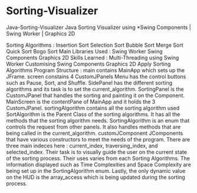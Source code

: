 # Sorting-Visualizer
Java-Sorting-Visualizer
Java Sorting Visualizer using *Swing Components | Swing Worker | Graphics 2D

Sorting Algorithms :
Insertion Sort
Selection Sort
Bubble Sort
Merge Sort
Quick Sort
Bogo Sort
Main Libraries Used :
Swing Worker
Swing Components
Graphics 2D
Skills Learned :
Multi-Threading using Swing Worker
Customising Swing Components
Graphics 2D
Apply Sorting Algorithms
Program Structure :
main
contains MainApp which sets up the JFrame.
screen
constains 4 CustomJPanels
Menu has the control buttons such as Pause, Sort, and Shuffle.
SidePanel has the different sorting algorithms and its task is to set the current_algorithm.
SortingPanel is the CustomJPanel that handles the sorting and painting it on the Component.
MainScreen is the contentPane of MainApp and it holds the 3 CustomJPanel.
sortingAlgorithm
contains all the sorting algorithm used
SortAlgorithm is the Parent Class of the sorting algorithms. It has all the methods that the sorting algorithm needs.
SortingAlgorithm is an enum that controls the request from other panels. It also handles methods that are being called in the current_algorithm.
customJComponent
JComponents that have various constructors to meet the needs of the program.
There are three main indeces here : current_index, traversing_index, and selected_index. Their task is to visually guide the user on the current state of the sorting process. Their uses varies from each Sorting Algorithms. The information displayed such as Time Complexities and Space Complexity are being set up in the SortingAlgorithm enum. Lastly, the only dynamic value on the HUD is the array_access which is being updated during the sorting process.


